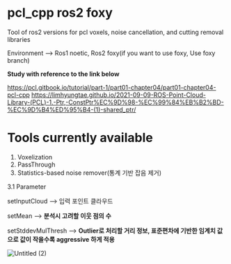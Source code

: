 # pcl_cpp ros2 foxy

Tool of ros2 versions for pcl voxels, noise cancellation, and cutting removal libraries

Environment  --> Ros1 noetic, Ros2 foxy(if you want to use foxy, Use foxy branch)

**Study with reference to the link below**


https://pcl.gitbook.io/tutorial/part-1/part01-chapter04/part01-chapter04-pcl-cpp
https://limhyungtae.github.io/2021-09-09-ROS-Point-Cloud-Library-(PCL)-1.-Ptr,-ConstPtr%EC%9D%98-%EC%99%84%EB%B2%BD-%EC%9D%B4%ED%95%B4-(1)-shared_ptr/

# Tools currently available

1. Voxelization
2. PassThrough
3. Statistics-based noise remover(통계 기반 잡음 제거)

3.1 Parameter

setInputCloud --> 입력 포인트 클라우드

setMean       --> **분석시 고려할 이웃 점의 수**

setStddevMulThresh --> **Outlier로 처리할 거리 정보, 표준편차에 기반한 임계치 값으로 값이 작을수록 aggressive 하게 적용**

![Untitled (2)](https://github.com/lidarmansiwon/pcl_cpp/assets/117976120/fe1028a6-c231-4adc-b59a-a39e9dd667ca)
